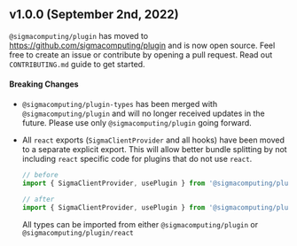## v1.0.0 (September 2nd, 2022)

`@sigmacomputing/plugin` has moved to https://github.com/sigmacomputing/plugin and
is now open source. Feel free to create an issue or contribute by opening a pull
request. Read out `CONTRIBUTING.md` guide to get started.

#### Breaking Changes

- `@sigmacomputing/plugin-types` has been merged with `@sigmacomputing/plugin`
  and will no longer received updates in the future. Please use only
  `@sigmacomputing/plugin` going forward.

- All `react` exports (`SigmaClientProvider` and all hooks) have been moved to
  a separate explicit export. This will allow better bundle splitting by not
  including `react` specific code for plugins that do not use `react`.

  ```ts
  // before
  import { SigmaClientProvider, usePlugin } from '@sigmacomputing/plugin';

  // after
  import { SigmaClientProvider, usePlugin } from '@sigmacomputing/plugin/react';
  ```

  All types can be imported from either `@sigmacomputing/plugin` or `@sigmacomputing/plugin/react`
